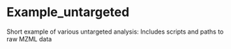 # Example_untargeted
Short example of various untargeted analysis: Includes scripts and paths to raw MZML data
